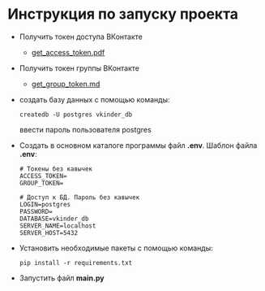 # Инструкция по запуску проекта

- Получить токен доступа ВКонтакте
    - [get_access_token.pdf](get_access_token.pdf)
- Получить токен группы ВКонтакте
    - [get_group_token.md](get_group_token.md)
- создать базу данных с помощью команды:
  ```  
  createdb -U postgres vkinder_db
  ```  
  ввести пароль пользователя postgres

- Создать в основном каталоге программы файл **.env**. Шаблон файла **.env**:
    ```
    # Токены без кавычек
    ACCESS_TOKEN=
    GROUP_TOKEN=
    
    # Доступ к БД. Пароль без кавычек
    LOGIN=postgres
    PASSWORD=
    DATABASE=vkinder_db
    SERVER_NAME=localhost
    SERVER_HOST=5432
    ```
- Установить необходимые пакеты с помощью команды:
  ```
  pip install -r requirements.txt
  ```
- Запустить файл **main.py**